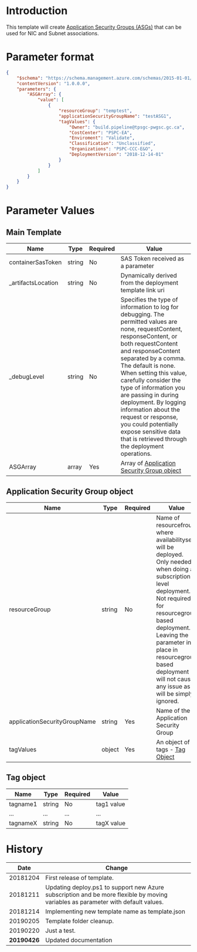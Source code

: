 
# Introduction 
This template will create [Application Security Groups (ASGs)](https://docs.microsoft.com/en-us/azure/templates/microsoft.network/2018-11-01/applicationsecuritygroups) that can be used for NIC and Subnet associations.

# Parameter format
```json
{
    "$schema": "https://schema.management.azure.com/schemas/2015-01-01/deploymentParameters.json#",
    "contentVersion": "1.0.0.0",
    "parameters": {
        "ASGArray": {
            "value": [
                {
                    "resourceGroup": "temptest",
                    "applicationSecurityGroupName": "testASG1",
                    "tagValues": {
                        "Owner": "build.pipeline@tpsgc-pwgsc.gc.ca",
                        "CostCenter": "PSPC-EA",
                        "Enviroment": "Validate",
                        "Classification": "Unclassified",
                        "Organizations": "PSPC-CCC-E&O",
                        "DeploymentVersion": "2018-12-14-01"
                    }
                }
            ]
        }
    }
}
```

# Parameter Values
## Main Template
| Name               | Type   | Required | Value                                                                                                                                                                                                                                                                                                                                                                                                                                                                          |
| ------------------ | ------ | -------- | ------------------------------------------------------------------------------------------------------------------------------------------------------------------------------------------------------------------------------------------------------------------------------------------------------------------------------------------------------------------------------------------------------------------------------------------------------------------------------ |
| containerSasToken  | string | No       | SAS Token received as a parameter                                                                                                                                                                                                                                                                                                                                                                                                                                              |
| _artifactsLocation | string | No       | Dynamically derived from the deployment template link uri                                                                                                                                                                                                                                                                                                                                                                                                                      |
| _debugLevel        | string | No       | Specifies the type of information to log for debugging. The permitted values are none, requestContent, responseContent, or both requestContent and responseContent separated by a comma. The default is none. When setting this value, carefully consider the type of information you are passing in during deployment. By logging information about the request or response, you could potentially expose sensitive data that is retrieved through the deployment operations. |
| ASGArray           | array  | Yes      | Array of [Application Security Group object](##Application-Security-Group-object)                                                                                                                                                                                                                                                                                                                                                                                              |

## Application Security Group object
| Name                         | Type   | Required | Value                                                                                                                                                                                                                                                                                          |
| ---------------------------- | ------ | -------- | ---------------------------------------------------------------------------------------------------------------------------------------------------------------------------------------------------------------------------------------------------------------------------------------------- |
| resourceGroup                | string | No       | Name of resourcefroup where availabilityset will be deployed. Only needed when doing a subscription level deployment. Not required for resourcegroup based deployment. Leaving the parameter in place in resourcegroup based deployment will not cause any issue as it will be simply ignored. |
| applicationSecurityGroupName | string | Yes      | Name of the Application Security Group                                                                                                                                                                                                                                                         |
| tagValues                    | object | Yes      | An object of tags - [Tag Object](##Tag-Object)                                                                                                                                                                                                                                                 |

## Tag object
| Name     | Type   | Required | Value      |
| -------- | ------ | -------- | ---------- |
| tagname1 | string | No       | tag1 value |
| ...      | ...    | ...      | ...        |
| tagnameX | string | No       | tagX value |

# History

| Date         | Change                                                                                                                           |
| ------------ | -------------------------------------------------------------------------------------------------------------------------------- |
| 20181204     | First release of template.                                                                                                       |
| 20181211     | Updating deploy.ps1 to support new Azure subscription and be more flexible by moving variables as parameter with default values. |
| 20181214     | Implementing new template name as template.json                                                                                  |
| 20190205     | Template folder cleanup.                                                                                                         |
| 20190220     | Just a test.                                                                                                                     |
| **20190426** | Updated documentation                                                                                                            |